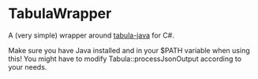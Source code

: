 # TabulaWrapper

A (very simple) wrapper around [tabula-java] for C#. 

Make sure you have Java installed and in your $PATH variable when using this! You might have to modify Tabula::processJsonOutput according to your needs.

   [tabula-java]: <https://github.com/tabulapdf/tabula-java>
